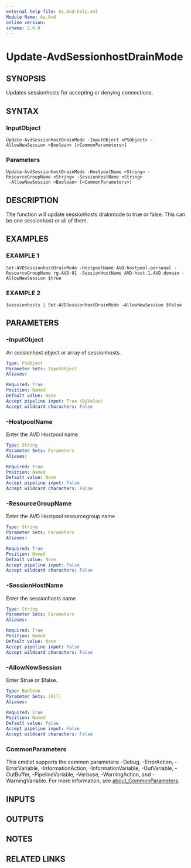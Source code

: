 ```yaml
---
external help file: Az.Avd-help.xml
Module Name: Az.Avd
online version:
schema: 2.0.0
---
```


# Update-AvdSessionhostDrainMode

## SYNOPSIS
Updates sessionhosts for accepting or denying connections.

## SYNTAX

### InputObject
```
Update-AvdSessionhostDrainMode -InputObject <PSObject> -AllowNewSession <Boolean> [<CommonParameters>]
```

### Parameters
```
Update-AvdSessionhostDrainMode -HostpoolName <String> -ResourceGroupName <String> -SessionHostName <String>
 -AllowNewSession <Boolean> [<CommonParameters>]
```

## DESCRIPTION
The function will update sessionhosts drainmode to true or false.
This can be one sessionhost or all of them.

## EXAMPLES

### EXAMPLE 1
```
Set-AVDSessionhostDrainMode -HostpoolName AVD-hostpool-personal -ResourceGroupName rg-AVD-01 -SessionHostName AVD-host-1.AVD.domain -AllowNewSession $true
```

### EXAMPLE 2
```
$sessionhosts | Set-AVDSessionhostDrainMode -AllowNewSession $false
```

## PARAMETERS

### -InputObject
An sessionhost object or array of sessionhosts.

```yaml
Type: PSObject
Parameter Sets: InputObject
Aliases:

Required: True
Position: Named
Default value: None
Accept pipeline input: True (ByValue)
Accept wildcard characters: False
```

### -HostpoolName
Enter the AVD Hostpool name

```yaml
Type: String
Parameter Sets: Parameters
Aliases:

Required: True
Position: Named
Default value: None
Accept pipeline input: False
Accept wildcard characters: False
```

### -ResourceGroupName
Enter the AVD Hostpool resourcegroup name

```yaml
Type: String
Parameter Sets: Parameters
Aliases:

Required: True
Position: Named
Default value: None
Accept pipeline input: False
Accept wildcard characters: False
```

### -SessionHostName
Enter the sessionhosts name

```yaml
Type: String
Parameter Sets: Parameters
Aliases:

Required: True
Position: Named
Default value: None
Accept pipeline input: False
Accept wildcard characters: False
```

### -AllowNewSession
Enter $true or $false.

```yaml
Type: Boolean
Parameter Sets: (All)
Aliases:

Required: True
Position: Named
Default value: False
Accept pipeline input: False
Accept wildcard characters: False
```

### CommonParameters
This cmdlet supports the common parameters: -Debug, -ErrorAction, -ErrorVariable, -InformationAction, -InformationVariable, -OutVariable, -OutBuffer, -PipelineVariable, -Verbose, -WarningAction, and -WarningVariable. For more information, see [about_CommonParameters](http://go.microsoft.com/fwlink/?LinkID=113216).

## INPUTS

## OUTPUTS

## NOTES

## RELATED LINKS
